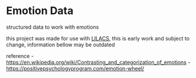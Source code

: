 # Emotion Data

structured data to work with emotions

this project was made for use with [LILACS](https://github.com/JarbasAl/LILACS/), this is early work and subject to change, information bellow may be outdated


reference - https://en.wikipedia.org/wiki/Contrasting_and_categorization_of_emotions
          - https://positivepsychologyprogram.com/emotion-wheel/


